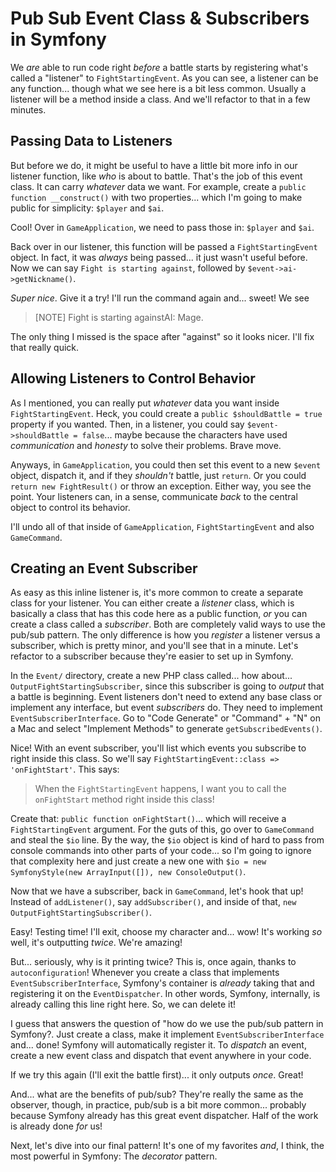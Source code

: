 # Pub Sub Event Class & Subscribers in Symfony

We *are* able to run code right *before* a battle starts by registering what's
called a "listener" to `FightStartingEvent`. As you can see, a listener can
be any function... though what we see here is a bit less common. Usually a listener
will be a method inside a class. And we'll refactor to that in a few minutes.

## Passing Data to Listeners

But before we do, it might be useful to have a little bit more info in our listener
function, like *who* is about to battle. That's the job of this event class. It can
carry *whatever* data we want. For example, create a
`public function __construct()` with two properties... which I'm going to make
public for simplicity: `$player` and `$ai`.

Cool! Over in `GameApplication`, we need to pass those in: `$player` and `$ai`.

Back over in our listener, this function will be passed a `FightStartingEvent` object.
In fact, it was *always* being passed... it just wasn't useful before. Now we can
say `Fight is starting against`, followed by `$event->ai->getNickname()`.

*Super nice*. Give it a try! I'll run the command again and... sweet! We see

> [NOTE] Fight is starting againstAI: Mage.

The only thing I missed is the space after "against" so it looks nicer. I'll fix
that really quick.

## Allowing Listeners to Control Behavior

As I mentioned, you can really put *whatever* data you want inside
`FightStartingEvent`. Heck, you could create a `public $shouldBattle = true` property
if you wanted. Then, in a listener, you could say `$event->shouldBattle = false`...
maybe because the characters have used *communication* and *honesty* to solve
their problems. Brave move.

Anyways, in `GameApplication`, you could then set this event to a new `$event` object,
dispatch it, and if they *shouldn't* battle, just `return`. Or you could
`return new FightResult()` or throw an exception. Either way, you see the point.
Your listeners can, in a sense, communicate *back* to the central object to control
its behavior.

I'll undo all of that inside of `GameApplication`, `FightStartingEvent` and also
`GameCommand`.

## Creating an Event Subscriber

As easy as this inline listener is, it's more common to create a separate class for
your listener. You can either create a *listener* class, which is basically a class
that has this code here as a public function, *or* you can create a class called
a *subscriber*. Both are completely valid ways to use the pub/sub pattern. The only
difference is how you *register* a listener versus a subscriber, which is pretty
minor, and you'll see that in a minute. Let's refactor to a subscriber because
they're easier to set up in Symfony.

In the `Event/` directory, create a new PHP class called... how about...
`OutputFightStartingSubscriber`, since this subscriber is going to *output* that
a battle is beginning. Event listeners don't need to extend any base class or
implement any interface, but event *subscribers* do. They need to implement
`EventSubscriberInterface`. Go to "Code Generate" or "Command" + "N" on a
Mac and select "Implement Methods" to generate `getSubscribedEvents()`.

Nice! With an event subscriber, you'll list which events you subscribe to right
inside this class. So we'll say `FightStartingEvent::class => 'onFightStart'`. This
says:

> When the `FightStartingEvent` happens, I want you to call the `onFightStart` method
> right inside this class!

Create that: `public function onFightStart()`... which will receive a
`FightStartingEvent` argument. For the guts of this, go over to `GameCommand`
and steal the `$io` line. By the way, the `$io` object is kind of hard to pass
from console commands into other parts of your code... so I'm going to ignore that
complexity here and just create a new one with
`$io = new SymfonyStyle(new ArrayInput([]), new ConsoleOutput()`.

Now that we have a subscriber, back in `GameCommand`, let's hook that up! Instead
of `addListener()`, say `addSubscriber()`, and inside of that,
`new OutputFightStartingSubscriber()`.

Easy! Testing time! I'll exit, choose my character and... wow! It's working *so*
well, it's outputting *twice*. We're amazing!

But... seriously, why is it printing twice? This is, once again, thanks to
`autoconfiguration`! Whenever you create a class that implements
`EventSubscriberInterface`, Symfony's container is *already* taking that
and registering it on the `EventDispatcher`. In other words, Symfony,
internally, is already calling this line right here. So, we can delete it!

I guess that answers the question of "how do we use the pub/sub pattern in Symfony?.
Just create a class, make it implement `EventSubscriberInterface` and... done!
Symfony will automatically register it. To *dispatch* an event, create a new event
class and dispatch that event anywhere in your code.

If we try this again (I'll exit the battle first)... it only outputs *once*. Great!

And... what are the benefits of pub/sub? They're really the same as the observer,
though, in practice, pub/sub is a bit more common... probably because Symfony already
has this great event dispatcher. Half of the work is already done *for* us!

Next, let's dive into our final pattern! It's one of my favorites *and*, I think,
the most powerful in Symfony: The *decorator* pattern.
